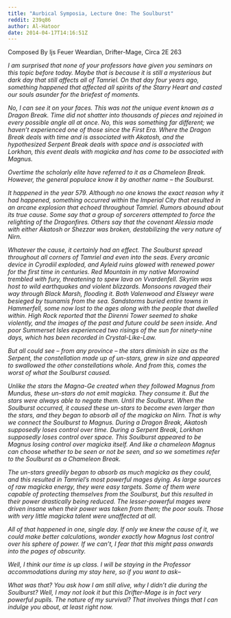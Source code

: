 ```yaml
---
title: "Aurbical Symposia, Lecture One: The Soulburst"
reddit: 239q86
author: Al-Hatoor
date: 2014-04-17T14:16:51Z
---
```


Composed By Ijs Feuer Weardian, Drifter-Mage, Circa 2E 263

*I am surprised that none of your professors have given you seminars on this topic before today. Maybe that is because it is still a mysterious but dark day that still affects all of Tamriel. On that day four years ago, something happened that affected all spirits of the Starry Heart and casted our souls asunder for the briefest of moments.*

*No, I can see it on your faces. This was not the unique event known as a Dragon Break. Time did not shatter into thousands of pieces and rejoined in every possible angle all at once. No, this was something far different; we haven’t experienced one of those since the First Era. Where the Dragon Break deals with time and is associated with Akatosh, and the hypothesized Serpent Break deals with space and is associated with Lorkhan, this event deals with magicka and has come to be associated with Magnus.*

*Overtime the scholarly elite have referred to it as a Chameleon Break. However, the general populace know it by another name – the Soulburst.*

*It happened in the year 579. Although no one knows the exact reason why it had happened, something occurred within the Imperial City that resulted in an arcane explosion that echoed throughout Tamriel. Rumors abound about its true cause. Some say that a group of sorcerers attempted to force the relighting of the Dragonfires. Others say that the covenant Alessia made with either Akatosh or Shezzar was broken, destabilizing the very nature of Nirn.*

*Whatever the cause, it certainly had an effect. The Soulburst spread throughout all corners of Tamriel and even into the seas. Every arcanic device in Cyrodiil exploded, and Ayleid ruins glowed with renewed power for the first time in centuries. Red Mountain in my native Morrowind trembled with fury, threatening to spew lava on Vvardenfell. Skyrim was host to wild earthquakes and violent blizzards. Monsoons ravaged their way through Black Marsh, flooding it. Both Valenwood and Elsweyr were besieged by tsunamis from the sea. Sandstorms buried entire towns in Hammerfell, some now lost to the ages along with the people that dwelled within. High Rock reported that the Direnni Tower seemed to shake violently, and the images of the past and future could be seen inside. And poor Summerset Isles experienced two risings of the sun for ninety-nine days, which has been recorded in Crystal-Like-Law.*

*But all could see – from any province – the stars diminish in size as the Serpent, the constellation made up of un-stars, grew in size and appeared to swallowed the other constellations whole. And from this, comes the worst of what the Soulburst caused.*

*Unlike the stars the Magna-Ge created when they followed Magnus from Mundus, these un-stars do not emit magicka. They consume it. But the stars were always able to negate them. Until the Soulburst. When the Soulburst occurred, it caused these un-stars to become even larger than the stars, and they began to absorb all of the magicka on Nirn. That is why we connect the Soulburst to Magnus. During a Dragon Break, Akatosh supposedly loses control over time. During a Serpent Break, Lorkhan supposedly loses control over space. This Soulburst appeared to be Magnus losing control over magicka itself. And like a chameleon Magnus can choose whether to be seen or not be seen, and so we sometimes refer to the Soulburst as a Chameleon Break.*

*The un-stars greedily began to absorb as much magicka as they could, and this resulted in Tamriel’s most powerful mages dying. As large sources of raw magicka energy, they were easy targets. Some of them were capable of protecting themselves from the Soulburst, but this resulted in their power drastically being reduced. The lesser-powerful mages were driven insane when their power was taken from them; the poor souls. Those with very little magicka talent were unaffected at all.*

*All of that happened in one, single day. If only we knew the cause of it, we could make better calculations, wonder exactly how Magnus lost control over his sphere of power. If we can’t, I fear that this might pass onwards into the pages of obscurity.*

*Well, I think our time is up class. I will be staying in the Professor accommodations during my stay here, so if you want to ask–*

*What was that? You ask how I am still alive, why I didn’t die during the Soulburst? Well, I may not look it but this Drifter-Mage is in fact very powerful pupils. The nature of my survival? That involves things that I can indulge you about, at least right now.*
